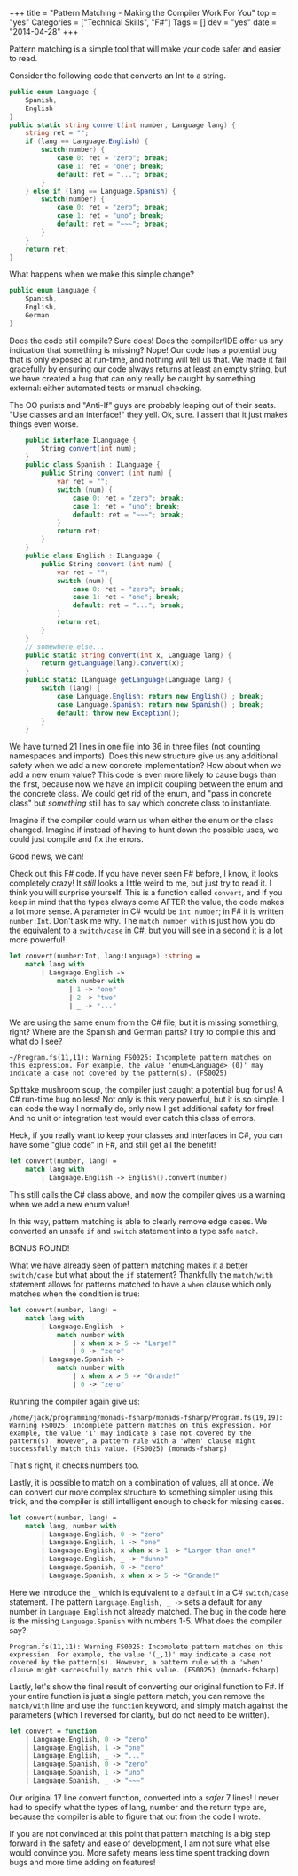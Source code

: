 +++
title = "Pattern Matching - Making the Compiler Work For You"
top = "yes"
Categories = ["Technical Skills", "F#"]
Tags = []
dev = "yes"
date = "2014-04-28"
+++

Pattern matching is a simple tool that will make your code safer and
easier to read.

Consider the following code that converts an Int to a string.

``` csharp
public enum Language {
    Spanish,
    English
}
public static string convert(int number, Language lang) {
    string ret = "";
    if (lang == Language.English) {
        switch(number) {
            case 0: ret = "zero"; break;
            case 1: ret = "one"; break;
            default: ret = "..."; break;
        }
    } else if (lang == Language.Spanish) {
        switch(number) {
            case 0: ret = "zero"; break;
            case 1: ret = "uno"; break;
            default: ret = "~~~"; break;
        }
    }
    return ret;
}
```

What happens when we make this simple change?

``` csharp
public enum Language {
    Spanish,
    English,
    German
}
``` 

Does the code still compile? Sure does! Does the compiler/IDE offer us
any indication that something is missing? Nope! Our code has a
potential bug that is only exposed at run-time, and nothing will tell
us that. We made it fail gracefully by ensuring our code always
returns at least an empty string, but we have created a bug that can
only really be caught by something external: either automated tests or
manual checking.

The OO purists and "Anti-If" guys are probably leaping out of their
seats. "Use classes and an interface!" they yell. Ok, sure. I assert
that it just makes things even worse.


``` csharp
	public interface ILanguage {
		String convert(int num);
	}
	public class Spanish : ILanguage {
		public String convert (int num) {
			var ret = "";
	        switch (num) {
				case 0: ret = "zero"; break;
				case 1: ret = "uno"; break;
				default: ret = "~~~"; break;
	        }
			return ret;
		}
	}
	public class English : ILanguage {
		public String convert (int num) {
			var ret = "";
	        switch (num) {
				case 0: ret = "zero"; break;
				case 1: ret = "one"; break;
				default: ret = "..."; break;
	        }
			return ret;
		}
	}
    // somewhere else...
    public static string convert(int x, Language lang) {
        return getLanguage(lang).convert(x);
    }
    public static ILanguage getLanguage(Language lang) {
        switch (lang) {
            case Language.English: return new English() ; break;
            case Language.Spanish: return new Spanish() ; break;
            default: throw new Exception();
        }
    }
``` 

We have turned 21 lines in one file into 36 in three files (not
counting namespaces and imports). Does this new structure give us any
additional safety when we add a new concrete implementation? How about
when we add a new enum value? This code is even more likely to cause
bugs than the first, because now we have an implicit coupling between
the enum and the concrete class. We could get rid of the enum, and
"pass in concrete class" but _something_ still has to say which
concrete class to instantiate.

Imagine if the compiler could warn us when either the enum or the
class changed. Imagine if instead of having to hunt down the possible
uses, we could just compile and fix the errors.

Good news, we can!

Check out this F# code. If you have never seen F# before, I know, it
looks completely crazy! It _still_ looks a little weird to me, but
just try to read it. I think you will surprise yourself. This is a
function called `convert`, and if you keep in mind that the types
always come AFTER the value, the code makes a lot more sense. A
parameter in C# would be `int number`; in F# it is written
`number:Int`. Don't ask me why. The `match number with` is just how
you do the equivalent to a `switch/case` in C#, but you will see in a
second it is a lot more powerful!

``` fsharp
let convert(number:Int, lang:Language) :string =
    match lang with
        | Language.English -> 
            match number with
               | 1 -> "one" 
               | 2 -> "two" 
               | _ -> "..."
``` 

We are using the same enum from the C# file, but it is missing
something, right? Where are the Spanish and German parts? I try to
compile this and what do I see?

` ~/Program.fs(11,11): Warning FS0025: Incomplete pattern
matches on this expression. For example, the value 'enum<Language>
(0)' may indicate a case not covered by the pattern(s). (FS0025) `

Spittake mushroom soup, the compiler just caught a potential bug for
us! A C# run-time bug no less! Not only is this very powerful, but it
is so simple. I can code the way I normally do, only now I get
additional safety for free! And no unit or integration test would ever
catch this class of errors. 

Heck, if you really want to keep your classes and interfaces in C#,
you can have some "glue code" in F#, and still get all the benefit!

``` fsharp
let convert(number, lang) =
    match lang with
        | Language.English -> English().convert(number)
```

This still calls the C# class above, and now the compiler gives us a
warning when we add a new enum value!

In this way, pattern matching is able to clearly remove edge cases. We
converted an unsafe `if` and `switch` statement into a type safe
`match`.

BONUS ROUND!

What we have already seen of pattern matching makes it a better
`switch/case` but what about the `if` statement? Thankfully the
`match/with` statement allows for patterns matched to have a `when`
clause which only matches when the condition is true:

``` fsharp
let convert(number, lang) =
    match lang with
        | Language.English -> 
            match number with 
                | x when x > 5 -> "Large!"
                | 0 -> "zero"
        | Language.Spanish -> 
            match number with 
                | x when x > 5 -> "Grande!"
                | 0 -> "zero"
``` 

Running the compiler again give us:

` /home/jack/programming/monads-fsharp/monads-fsharp/Program.fs(19,19):
Warning FS0025: Incomplete pattern matches on this expression. For
example, the value '1' may indicate a case not covered by the
pattern(s). However, a pattern rule with a 'when' clause might
successfully match this value. (FS0025) (monads-fsharp) `

That's right, it checks numbers too.

Lastly, it is possible to match on a combination of values, all at
once. We can convert our more complex structure to something simpler
using this trick, and the compiler is still intelligent enough to
check for missing cases.

``` fsharp
let convert(number, lang) =
    match lang, number with
        | Language.English, 0 -> "zero" 
        | Language.English, 1 -> "one"
        | Language.English, x when x > 1 -> "Larger than one!"
        | Language.English, _ -> "dunno"
        | Language.Spanish, 0 -> "zero" 
        | Language.Spanish, x when x > 5 -> "Grande!"
``` 

Here we introduce the `_` which is equivalent to a `default` in a C#
`switch/case` statement. The pattern `Language.English, _ ->` sets a
default for any number in `Language.English` not already matched. The
bug in the code here is the missing `Language.Spanish` with numbers
1-5. What does the compiler say?

`Program.fs(11,11): Warning FS0025: Incomplete pattern matches on this
expression. For example, the value '(_,1)' may indicate a case not
covered by the pattern(s). However, a pattern rule with a 'when'
clause might successfully match this value. (FS0025) (monads-fsharp)`

Lastly, let's show the final result of converting our original
function to F#. If your entire function is just a single pattern
match, you can remove the `match/with` line and use the `function`
keyword, and simply match against the parameters (which I reversed for
clarity, but do not need to be written).

```fsharp
let convert = function
    | Language.English, 0 -> "zero" 
    | Language.English, 1 -> "one"
    | Language.English, _ -> "..."
    | Language.Spanish, 0 -> "zero" 
    | Language.Spanish, 1 -> "uno" 
    | Language.Spanish, _ -> "~~~"
```

Our original 17 line convert function, converted into a _safer_ 7
lines! I never had to specify what the types of lang, number and the
return type are, because the compiler is able to figure that out from
the code I wrote.

If you are not convinced at this point that pattern matching is a big
step forward in the safety and ease of development, I am not sure what
else would convince you. More safety means less time spent tracking
down bugs and more time adding on features!
